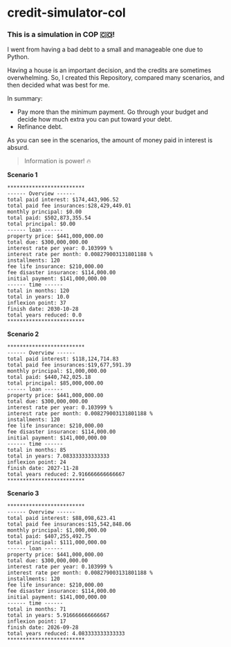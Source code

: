 # credit-simulator-col

### This is a simulation in COP 🇨🇴!

I went from having a bad debt to a small and manageable one due to Python.

Having a house is an important decision, and the credits are sometimes overwhelming. So, I created this Repository, compared many scenarios, and then decided what was best for me.

In summary:

- Pay more than the minimum payment. Go through your budget and decide how much extra you can put toward your debt.
- Refinance debt.

As you can see in the scenarios, the amount of money paid in interest is absurd.

> Information is power! 🔥

**Scenario 1**
```shell
************************* 
------ Overview ------ 
total paid interest: $174,443,906.52 
total paid fee insurances:$28,429,449.01 
monthly principal: $0.00 
total paid: $502,873,355.54 
total principal: $0.00 
------ loan ------ 
property price: $441,000,000.00 
total due: $300,000,000.00 
interest rate per year: 0.103999 % 
interest rate per month: 0.008279003131801188 % 
installments: 120 
fee life insurance: $210,000.00 
fee disaster insurance: $114,000.00 
initial payment: $141,000,000.00 
------ time ------ 
total in months: 120 
total in years: 10.0 
inflexion point: 37 
finish date: 2030-10-28 
total years reduced: 0.0 
************************* 
```

**Scenario 2**

```shell
************************* 
------ Overview ------ 
total paid interest: $118,124,714.83 
total paid fee insurances:$19,677,591.39 
monthly principal: $1,000,000.00 
total paid: $440,742,025.18 
total principal: $85,000,000.00 
------ loan ------ 
property price: $441,000,000.00 
total due: $300,000,000.00 
interest rate per year: 0.103999 % 
interest rate per month: 0.008279003131801188 % 
installments: 120 
fee life insurance: $210,000.00 
fee disaster insurance: $114,000.00 
initial payment: $141,000,000.00 
------ time ------ 
total in months: 85 
total in years: 7.083333333333333 
inflexion point: 24 
finish date: 2027-11-28 
total years reduced: 2.916666666666667 
************************* 
```
**Scenario 3**
```shell
************************* 
------ Overview ------ 
total paid interest: $88,098,623.41 
total paid fee insurances:$15,542,848.06 
monthly principal: $1,000,000.00 
total paid: $407,255,492.75 
total principal: $111,000,000.00 
------ loan ------ 
property price: $441,000,000.00 
total due: $300,000,000.00 
interest rate per year: 0.103999 % 
interest rate per month: 0.008279003131801188 % 
installments: 120 
fee life insurance: $210,000.00 
fee disaster insurance: $114,000.00 
initial payment: $141,000,000.00 
------ time ------ 
total in months: 71 
total in years: 5.916666666666667 
inflexion point: 17 
finish date: 2026-09-28 
total years reduced: 4.083333333333333 
************************* 
```